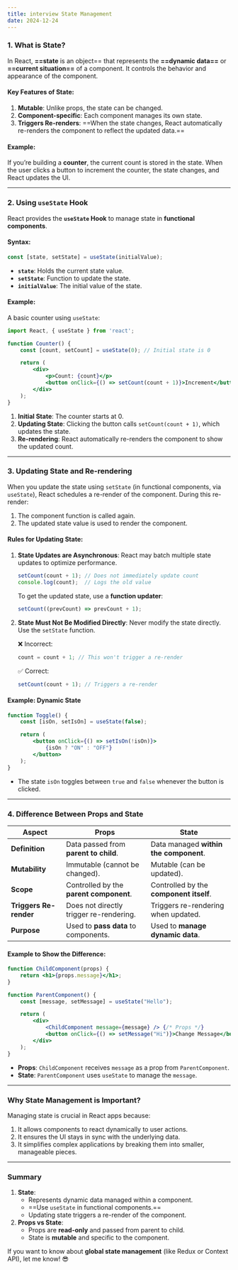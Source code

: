 ```yaml
---
title: interview State Management
date: 2024-12-24
---
```



### **1. What is State?**

In React, **==state** is an object== that represents the **==dynamic data==** or **==current situation==** of a component. It controls the behavior and appearance of the component.

#### Key Features of State:

1. **Mutable**: Unlike props, the state can be changed.
2. **Component-specific**: Each component manages its own state.
3. **Triggers Re-renders**: ==When the state changes, React automatically re-renders the component to reflect the updated data.==

#### Example:

If you’re building a **counter**, the current count is stored in the state. When the user clicks a button to increment the counter, the state changes, and React updates the UI.

---

### **2. Using `useState` Hook**

React provides the **`useState` Hook** to manage state in **functional components**.

#### Syntax:

```jsx
const [state, setState] = useState(initialValue);
```

- **`state`**: Holds the current state value.
- **`setState`**: Function to update the state.
- **`initialValue`**: The initial value of the state.

#### Example:

A basic counter using `useState`:

```jsx
import React, { useState } from 'react';

function Counter() {
    const [count, setCount] = useState(0); // Initial state is 0

    return (
        <div>
            <p>Count: {count}</p>
            <button onClick={() => setCount(count + 1)}>Increment</button>
        </div>
    );
}
```

1. **Initial State**: The counter starts at 0.
2. **Updating State**: Clicking the button calls `setCount(count + 1)`, which updates the state.
3. **Re-rendering**: React automatically re-renders the component to show the updated count.

---

### **3. Updating State and Re-rendering**

When you update the state using `setState` (in functional components, via `useState`), React schedules a re-render of the component. During this re-render:

1. The component function is called again.
2. The updated state value is used to render the component.

#### Rules for Updating State:

1. **State Updates are Asynchronous**: React may batch multiple state updates to optimize performance.
    
    ```jsx
    setCount(count + 1); // Does not immediately update count
    console.log(count);  // Logs the old value
    ```
    
    To get the updated state, use a **function updater**:
    
    ```jsx
    setCount((prevCount) => prevCount + 1);
    ```
    
2. **State Must Not Be Modified Directly**: Never modify the state directly. Use the `setState` function.
    
    ❌ Incorrect:
    
    ```jsx
    count = count + 1; // This won't trigger a re-render
    ```
    
    ✅ Correct:
    
    ```jsx
    setCount(count + 1); // Triggers a re-render
    ```
    

#### Example: Dynamic State

```jsx
function Toggle() {
    const [isOn, setIsOn] = useState(false);

    return (
        <button onClick={() => setIsOn(!isOn)}>
            {isOn ? "ON" : "OFF"}
        </button>
    );
}
```

- The state `isOn` toggles between `true` and `false` whenever the button is clicked.

---

### **4. Difference Between Props and State**

|**Aspect**|**Props**|**State**|
|---|---|---|
|**Definition**|Data passed from **parent to child**.|Data managed **within the component**.|
|**Mutability**|Immutable (cannot be changed).|Mutable (can be updated).|
|**Scope**|Controlled by the **parent component**.|Controlled by the **component itself**.|
|**Triggers Re-render**|Does not directly trigger re-rendering.|Triggers re-rendering when updated.|
|**Purpose**|Used to **pass data** to components.|Used to **manage dynamic data**.|

#### Example to Show the Difference:

```jsx
function ChildComponent(props) {
    return <h1>{props.message}</h1>;
}

function ParentComponent() {
    const [message, setMessage] = useState("Hello");

    return (
        <div>
            <ChildComponent message={message} /> {/* Props */}
            <button onClick={() => setMessage("Hi")}>Change Message</button> {/* State */}
        </div>
    );
}
```

- **Props**: `ChildComponent` receives `message` as a prop from `ParentComponent`.
- **State**: `ParentComponent` uses `useState` to manage the `message`.

---

### **Why State Management is Important?**

Managing state is crucial in React apps because:

1. It allows components to react dynamically to user actions.
2. It ensures the UI stays in sync with the underlying data.
3. It simplifies complex applications by breaking them into smaller, manageable pieces.

---

### **Summary**

1. **State**:
    - Represents dynamic data managed within a component.
    - ==Use `useState` in functional components.==
    - Updating state triggers a re-render of the component.
2. **Props vs State**:
    - Props are **read-only** and passed from parent to child.
    - State is **mutable** and specific to the component.

If you want to know about **global state management** (like Redux or Context API), let me know! 😎